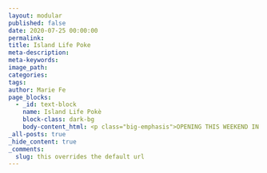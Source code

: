 ```yaml
---
layout: modular
published: false
date: 2020-07-25 00:00:00
permalink:
title: Island Life Poke
meta-description:
meta-keywords:
image_path:
categories:
tags:
author: Marie Fe
page_blocks:
  - _id: text-block
    name: Island Life Pokè
    block-class: dark-bg
    body-content_html: <p class="big-emphasis">OPENING THIS WEEKEND IN PADANG PADANG</p>
_all-posts: true
_hide_content: true
_comments:
  slug: this overrides the default url
---
```


